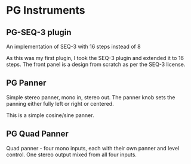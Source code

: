 
# PG Instruments

## PG-SEQ-3 plugin

An implementation of SEQ-3 with 16 steps instead of 8

As this was my first plugin, I took the SEQ-3 plugin and extended it to 16 steps. The front panel is a design from scratch
as per the SEQ-3 license.

## PG Panner

Simple stereo panner, mono in, stereo out. The panner knob sets the panning either fully left or right or centered.

This is a simple cosine/sine panner.

## PG Quad Panner

Quad panner - four mono inputs, each with their own panner and level control. One stereo output mixed from all four inputs.

